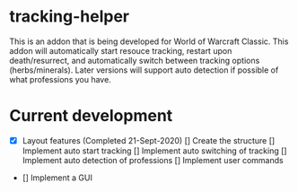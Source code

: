 # tracking-helper

This is an addon that is being developed for World of Warcraft Classic. This addon will automatically start resouce tracking, restart upon death/resurrect, and automatically switch between tracking options (herbs/minerals). Later versions will support auto detection if possible of what professions you have. 

# Current development

- [x] Layout features (Completed 21-Sept-2020)
[] Create the structure
[] Implement auto start tracking
[] Implement auto switching of tracking
[] Implement auto detection of professions
[] Implement user commands
- [] Implement a GUI
